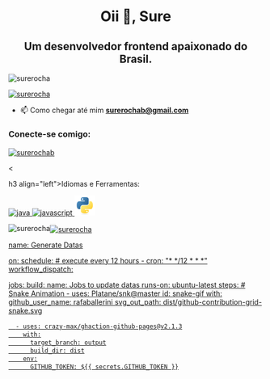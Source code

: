 <h1 align="center">Oii 👋, Sure</h1>
<h2 align="center">Um desenvolvedor frontend apaixonado do Brasil.</h3>

<p align="left"> <img src=" https://komarev.com/ghpvc/?username=surerocha&label=Profile%20views&color=0e75b6&style=flat" alt="surerocha" /> </p>

<p align="left"> <a href="https:/ /github.com/ryo-ma/github-profile-trophy"><img src="https://github-profile-trophy.vercel.app/?username=surerocha" alt="surerocha" /></a > </p>

- 📫 Como chegar até mim **surerochab@gmail.com**

<h3 align="left">Conecte-se comigo:</h3>
<p align="left">
<a href="https://instagram.com/surerochab" target="blank"><img align="center" src="https://raw.githubusercontent.com/rahuldkjain/github-profile-readme-generator /master/src/images/icons/Social/instagram.svg" alt="surerochab" height="30" width="40" /></a> </p>
<

h3 align="left">Idiomas e Ferramentas:</h3>
<p align="left"> <a href="https://www.java.com" target="_blank" rel="noreferrer"> <img src="https://raw.githubusercontent.com/devicons /devicon/master/icons/java/java-original.svg" alt="java" width="40" height="40"/> </a> <a href="https://developer.mozilla.org /en-US/docs/Web/JavaScript" target="_blank" rel="noreferrer"> <img src="https://raw.githubusercontent.com/devicons/devicon/master/icons/javascript/javascript-original .svg" alt="javascript" width="40" height="40"/> </a> <a href="https://www.python.org" target="_blank" rel="noreferrer"><img src="https://raw.githubusercontent.com/devicons/devicon/master/icons/python/python-original.svg" alt="python" width="40" height="40"/> </ um> </p>

<p><img align="left" src="https://github-readme-stats.vercel.app/api/top-langs?username=surerocha&show_icons=true&locale=en&layout=compact" alt="surerocha" /> </p>

<p> <img align="center" src="https://github-readme-stats.vercel.app/api?username=surerocha&show_icons=true&locale=en" alt="surerocha" /> </p>
name: Generate Datas

on:
  schedule: # execute every 12 hours
    - cron: "* */12 * * *"
  workflow_dispatch:

jobs:
  build:
    name: Jobs to update datas
    runs-on: ubuntu-latest
    steps:
      # Snake Animation
      - uses: Platane/snk@master
        id: snake-gif
        with:
          github_user_name: rafaballerini
          svg_out_path: dist/github-contribution-grid-snake.svg

      - uses: crazy-max/ghaction-github-pages@v2.1.3
        with:
          target_branch: output
          build_dir: dist
        env:
          GITHUB_TOKEN: ${{ secrets.GITHUB_TOKEN }}
